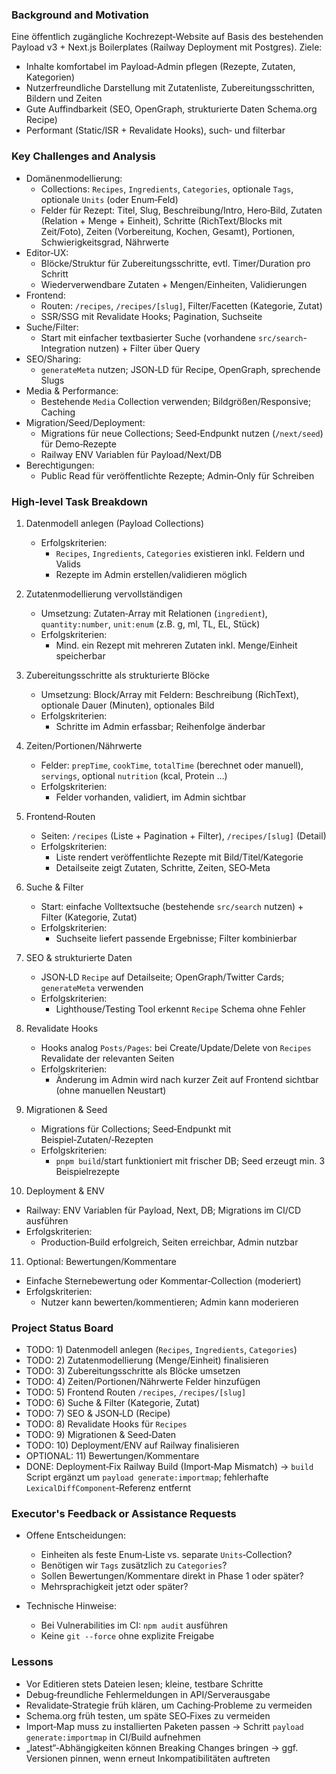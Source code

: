 ### Background and Motivation

Eine öffentlich zugängliche Kochrezept‑Website auf Basis des bestehenden Payload v3 + Next.js Boilerplates (Railway Deployment mit Postgres). Ziele:
- Inhalte komfortabel im Payload‑Admin pflegen (Rezepte, Zutaten, Kategorien)
- Nutzerfreundliche Darstellung mit Zutatenliste, Zubereitungsschritten, Bildern und Zeiten
- Gute Auffindbarkeit (SEO, OpenGraph, strukturierte Daten Schema.org Recipe)
- Performant (Static/ISR + Revalidate Hooks), such‑ und filterbar


### Key Challenges and Analysis

- Domänenmodellierung:
  - Collections: `Recipes`, `Ingredients`, `Categories`, optionale `Tags`, optionale `Units` (oder Enum‑Feld)
  - Felder für Rezept: Titel, Slug, Beschreibung/Intro, Hero‑Bild, Zutaten (Relation + Menge + Einheit), Schritte (RichText/Blocks mit Zeit/Foto), Zeiten (Vorbereitung, Kochen, Gesamt), Portionen, Schwierigkeitsgrad, Nährwerte
- Editor‑UX:
  - Blöcke/Struktur für Zubereitungsschritte, evtl. Timer/Duration pro Schritt
  - Wiederverwendbare Zutaten + Mengen/Einheiten, Validierungen
- Frontend:
  - Routen: `/recipes`, `/recipes/[slug]`, Filter/Facetten (Kategorie, Zutat)
  - SSR/SSG mit Revalidate Hooks; Pagination, Suchseite
- Suche/Filter:
  - Start mit einfacher textbasierter Suche (vorhandene `src/search`-Integration nutzen) + Filter über Query
- SEO/Sharing:
  - `generateMeta` nutzen; JSON‑LD für Recipe, OpenGraph, sprechende Slugs
- Media & Performance:
  - Bestehende `Media` Collection verwenden; Bildgrößen/Responsive; Caching
- Migration/Seed/Deployment:
  - Migrations für neue Collections; Seed‑Endpunkt nutzen (`/next/seed`) für Demo‑Rezepte
  - Railway ENV Variablen für Payload/Next/DB
- Berechtigungen:
  - Public Read für veröffentlichte Rezepte; Admin‑Only für Schreiben


### High-level Task Breakdown

1) Datenmodell anlegen (Payload Collections)
   - Erfolgskriterien:
     - `Recipes`, `Ingredients`, `Categories` existieren inkl. Feldern und Valids
     - Rezepte im Admin erstellen/validieren möglich

2) Zutatenmodellierung vervollständigen
   - Umsetzung: Zutaten‑Array mit Relationen (`ingredient`), `quantity:number`, `unit:enum` (z.B. g, ml, TL, EL, Stück)
   - Erfolgskriterien:
     - Mind. ein Rezept mit mehreren Zutaten inkl. Menge/Einheit speicherbar

3) Zubereitungsschritte als strukturierte Blöcke
   - Umsetzung: Block/Array mit Feldern: Beschreibung (RichText), optionale Dauer (Minuten), optionales Bild
   - Erfolgskriterien:
     - Schritte im Admin erfassbar; Reihenfolge änderbar

4) Zeiten/Portionen/Nährwerte
   - Felder: `prepTime`, `cookTime`, `totalTime` (berechnet oder manuell), `servings`, optional `nutrition` (kcal, Protein …)
   - Erfolgskriterien:
     - Felder vorhanden, validiert, im Admin sichtbar

5) Frontend‑Routen
   - Seiten: `/recipes` (Liste + Pagination + Filter), `/recipes/[slug]` (Detail)
   - Erfolgskriterien:
     - Liste rendert veröffentlichte Rezepte mit Bild/Titel/Kategorie
     - Detailseite zeigt Zutaten, Schritte, Zeiten, SEO‑Meta

6) Suche & Filter
   - Start: einfache Volltextsuche (bestehende `src/search` nutzen) + Filter (Kategorie, Zutat)
   - Erfolgskriterien:
     - Suchseite liefert passende Ergebnisse; Filter kombinierbar

7) SEO & strukturierte Daten
   - JSON‑LD `Recipe` auf Detailseite; OpenGraph/Twitter Cards; `generateMeta` verwenden
   - Erfolgskriterien:
     - Lighthouse/Testing Tool erkennt `Recipe` Schema ohne Fehler

8) Revalidate Hooks
   - Hooks analog `Posts/Pages`: bei Create/Update/Delete von `Recipes` Revalidate der relevanten Seiten
   - Erfolgskriterien:
     - Änderung im Admin wird nach kurzer Zeit auf Frontend sichtbar (ohne manuellen Neustart)

9) Migrationen & Seed
   - Migrations für Collections; Seed‑Endpunkt mit Beispiel‑Zutaten/‑Rezepten
   - Erfolgskriterien:
     - `pnpm build`/start funktioniert mit frischer DB; Seed erzeugt min. 3 Beispielrezepte

10) Deployment & ENV
   - Railway: ENV Variablen für Payload, Next, DB; Migrations im CI/CD ausführen
   - Erfolgskriterien:
     - Production‑Build erfolgreich, Seiten erreichbar, Admin nutzbar

11) Optional: Bewertungen/Kommentare
   - Einfache Sternebewertung oder Kommentar‑Collection (moderiert)
   - Erfolgskriterien:
     - Nutzer kann bewerten/kommentieren; Admin kann moderieren


### Project Status Board

- TODO: 1) Datenmodell anlegen (`Recipes`, `Ingredients`, `Categories`)
- TODO: 2) Zutatenmodellierung (Menge/Einheit) finalisieren
- TODO: 3) Zubereitungsschritte als Blöcke umsetzen
- TODO: 4) Zeiten/Portionen/Nährwerte Felder hinzufügen
- TODO: 5) Frontend Routen `/recipes`, `/recipes/[slug]`
- TODO: 6) Suche & Filter (Kategorie, Zutat)
- TODO: 7) SEO & JSON‑LD (Recipe)
- TODO: 8) Revalidate Hooks für `Recipes`
- TODO: 9) Migrationen & Seed‑Daten
- TODO: 10) Deployment/ENV auf Railway finalisieren
- OPTIONAL: 11) Bewertungen/Kommentare
 - DONE: Deployment‑Fix Railway Build (Import‑Map Mismatch) → `build` Script ergänzt um `payload generate:importmap`; fehlerhafte `LexicalDiffComponent`‑Referenz entfernt


### Executor's Feedback or Assistance Requests

- Offene Entscheidungen:
  - Einheiten als feste Enum‑Liste vs. separate `Units`‑Collection?
  - Benötigen wir `Tags` zusätzlich zu `Categories`?
  - Sollen Bewertungen/Kommentare direkt in Phase 1 oder später?
  - Mehrsprachigkeit jetzt oder später?

- Technische Hinweise:
  - Bei Vulnerabilities im CI: `npm audit` ausführen
  - Keine `git --force` ohne explizite Freigabe


### Lessons

- Vor Editieren stets Dateien lesen; kleine, testbare Schritte
- Debug‑freundliche Fehlermeldungen in API/Serverausgabe
- Revalidate‑Strategie früh klären, um Caching‑Probleme zu vermeiden
- Schema.org früh testen, um späte SEO‑Fixes zu vermeiden
 - Import‑Map muss zu installierten Paketen passen → Schritt `payload generate:importmap` in CI/Build aufnehmen
 - „latest“‑Abhängigkeiten können Breaking Changes bringen → ggf. Versionen pinnen, wenn erneut Inkompatibilitäten auftreten


